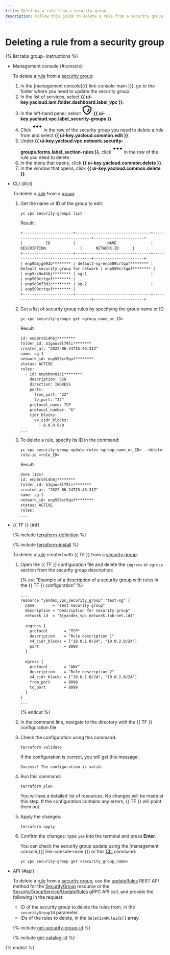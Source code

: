 ```yaml
---
title: Deleting a rule from a security group
description: Follow this guide to delete a rule from a security group.
---
```


# Deleting a rule from a security group

{% list tabs group=instructions %}

- Management console {#console}

  To delete a [rule](../concepts/security-groups.md#security-groups-structure) from a [security group](../concepts/security-groups.md):

  1. In the [management console]({{ link-console-main }}), go to the folder where you need to update the security group.
  1. In the list of services, select **{{ ui-key.yacloud.iam.folder.dashboard.label_vpc }}**.
  1. In the left-hand panel, select ![image](../../_assets/console-icons/shield.svg) **{{ ui-key.yacloud.vpc.label_security-groups }}**.
  1. Click ![image](../../_assets/console-icons/ellipsis.svg) in the row of the security group you need to delete a rule from and select **{{ ui-key.yacloud.common.edit }}**.
  1. Under **{{ ui-key.yacloud.vpc.network.security-groups.forms.label_section-rules }}**, click ![image](../../_assets/console-icons/ellipsis.svg) in the row of the rule you need to delete.
  1. In the menu that opens, click **{{ ui-key.yacloud.common.delete }}**.
  1. In the window that opens, click **{{ ui-key.yacloud.common.delete }}**.

- CLI {#cli}

  To delete a [rule](../concepts/security-groups.md#security-groups-structure) from a [group](../concepts/security-groups.md):

  1. Get the name or ID of the group to edit:

     ```
     yc vpc security-groups list
     ```
     Result:
     ```
     +----------------------+---------------------------------+------------------------------------+----------------------+
     |          ID          |              NAME               |          DESCRIPTION               |      NETWORK-ID      |
     +----------------------+---------------------------------+------------------------------------+----------------------+
     | enp9bmjge93b******** | default-sg-enp509crtquf******** | Default security group for network | enp509crtquf******** |
     | enp9rs9u4h6j******** | sg-1                            |                                    | enp509crtquf******** |
     | enp9d8m73d1c******** | sg-2                            |                                    | enp509crtquf******** |
     +----------------------+---------------------------------+------------------------------------+----------------------+
     ```
  1. Get a list of security group rules by specifying the group name or ID:

     ```
     yc vpc security-groups get <group_name_or_ID>
     ```
     Result:
     ```
     id: enp8rs9i4h6j********
     folder_id: b1gaus8l79li********
     created_at: "2022-06-24T15:46:31Z"
     name: sg-1
     network_id: enp559cr9quf********
     status: ACTIVE
     rules:
       - id: enpbbmv8ici********
         description: SSH
         direction: INGRESS
         ports:
           from_port: "22"
           to_port: "22"
         protocol_name: TCP
         protocol_number: "6"
         cidr_blocks:
           v4_cidr_blocks:
             - 0.0.0.0/0
     ...
     ```

  1. To delete a rule, specify its ID in the command:

     ```
     yc vpc security-group update-rules <group_name_or_ID> --delete-rule-id <rule_ID>
     ```
     Result:
     ```
     done (12s)
     id: enp8rs9i4h6j********
     folder_id: b1gaus8l79li********
     created_at: "2022-06-24T15:46:31Z"
     name: sg-1
     network_id: enp559cr9quf********
     status: ACTIVE
     rules:
     ...
     ```

- {{ TF }} {#tf}

  {% include [terraform-definition](../../_tutorials/_tutorials_includes/terraform-definition.md) %}

  {% include [terraform-install](../../_includes/terraform-install.md) %}

  To delete a [rule](../concepts/security-groups.md#security-groups-structure) created with {{ TF }} from a [security group](../concepts/security-groups.md):

  1. Open the {{ TF }} configuration file and delete the `ingress` or `egress` section from the security group description:

     {% cut "Example of a description of a security group with rules in the {{ TF }} configuration" %}

     ```hcl
     ...
     resource "yandex_vpc_security_group" "test-sg" {
       name        = "Test security group"
       description = "Description for security group"
       network_id  = "${yandex_vpc_network.lab-net.id}"

       ingress {
         protocol       = "TCP"
         description    = "Rule description 1"
         v4_cidr_blocks = ["10.0.1.0/24", "10.0.2.0/24"]
         port           = 8080
       }

       egress {
         protocol       = "ANY"
         description    = "Rule description 2"
         v4_cidr_blocks = ["10.0.1.0/24", "10.0.2.0/24"]
         from_port      = 8090
         to_port        = 8099
       }
     }
     ...
     ```

     {% endcut %}

  1. In the command line, navigate to the directory with the {{ TF }} configuration file.

  1. Check the configuration using this command:

     ```
     terraform validate
     ```
     
     If the configuration is correct, you will get this message:
     
     ```
     Success! The configuration is valid.
     ```

  1. Run this command:

     ```
     terraform plan
     ```

     You will see a detailed list of resources. No changes will be made at this step. If the configuration contains any errors, {{ TF }} will point them out.

  1. Apply the changes:

     ```
     terraform apply
     ```

  1. Confirm the changes: type `yes` into the terminal and press **Enter**.

     You can check the security group update using the [management console]({{ link-console-main }}) or this [CLI](../../cli/quickstart.md) command:

     ```
     yc vpc security-group get <security_group_name>
     ```

- API {#api}

  To delete a [rule](../concepts/security-groups.md#security-groups-structure) from a [security group](../concepts/security-groups.md), use the [updateRules](../api-ref/SecurityGroup/updateRules.md) REST API method for the [SecurityGroup](../api-ref/SecurityGroup/index.md) resource or the [SecurityGroupService/UpdateRules](../api-ref/grpc/SecurityGroup/updateRules.md) gRPC API call, and provide the following in the request:

  * ID of the security group to delete the rules from, in the `securityGroupId` parameter.
  * IDs of the rules to delete, in the `deletionRuleIds[]` array.

  {% include [get-security-group-id](../../_includes/vpc/get-security-group-id.md) %}

  {% include [get-catalog-id](../../_includes/get-catalog-id.md) %}

{% endlist %}

